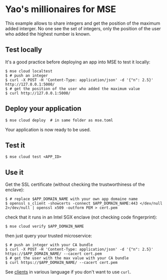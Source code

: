 # Yao's millionaires for MSE

This example allows to share integers and get the position of the maximum added interger.
No one see the set of integers, only the position of the user who added the highest number is known.

## Test locally

It's a good practice before deploying an app into MSE to test it locally:

```console
$ mse cloud localtest
$ # push an integer
$ curl -X POST -H 'Content-Type: application/json' -d '{"n": 2.5}' http://127.0.0.1:5000/
$ # get the position of the user who added the maximum value
$ curl http://127.0.0.1:5000/
```

## Deploy your application

```console
$ mse cloud deploy  # in same folder as mse.toml
```

Your application is now ready to be used.

## Test it

```console
$ mse cloud test <APP_ID>
```

## Use it

Get the SSL certificate (without checking the trustworthiness of the enclave):

```console
$ # replace $APP_DOMAIN_NAME with your own app domaine name
$ openssl s_client -showcerts -connect $APP_DOMAIN_NAME:443 </dev/null 2>/dev/null | openssl x509 -outform PEM > cert.pem
```

check that it runs in an Intel SGX enclave (not checking code fingerprint):

```console
$ mse cloud verify $APP_DOMAIN_NAME
```

then just query your trusted microservice:

```console
$ # push an integer with your CA bundle
$ curl -X POST -H 'Content-Type: application/json' -d '{"n": 2.5}' https://$APP_DOMAIN_NAME/ --cacert cert.pem
$ # get the user with the max value with your CA bundle
$ curl https://$APP_DOMAIN_NAME/ --cacert cert.pem
```

See [clients](client/) in various language if you don't want to use `curl`.
